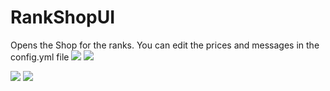 # RankShopUI

Opens the Shop for the ranks. You can edit the prices and messages in the config.yml file
[![](https://poggit.pmmp.io/shield.state/RankShopUI)](https://poggit.pmmp.io/p/RankShopUI)
<a href="https://poggit.pmmp.io/p/RankShopUI"><img src="https://poggit.pmmp.io/shield.state/RankShopUI"></a>

[![](https://poggit.pmmp.io/shield.api/RankShopUI)](https://poggit.pmmp.io/p/RankShopUI)
<a href="https://poggit.pmmp.io/p/RankShopUI"><img src="https://poggit.pmmp.io/shield.api/RankShopUI"></a>
